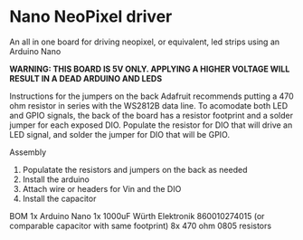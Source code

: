# Nano NeoPixel driver
An all in one board for driving neopixel, or equivalent, led strips using an Arduino Nano

**WARNING: THIS BOARD IS 5V ONLY. APPLYING A HIGHER VOLTAGE WILL RESULT IN A DEAD ARDUINO AND LEDS**

Instructions for the jumpers on the back
Adafruit recommends putting a 470 ohm resistor in series with the WS2812B data line. To acomodate both LED and GPIO signals, the back of the board has a resistor footprint and a solder jumper for each exposed DIO. Populate the resistor for DIO that will drive an LED signal, and solder the jumper for DIO that will be GPIO.

Assembly
1) Populatate the resistors and jumpers on the back as needed
2) Install the arduino
3) Attach wire or headers for Vin and the DIO
4) Install the capacitor

BOM
1x Arduino Nano
1x 1000uF Würth Elektronik 860010274015 (or comparable capacitor with same footprint)
8x 470 ohm 0805 resistors
